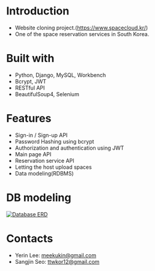 # Introduction
- Website cloning project.(https://www.spacecloud.kr/)
- One of the space reservation services in South Korea.

# Built with
- Python, Django, MySQL, Workbench
- Bcrypt, JWT
- RESTful API
- BeautifulSoup4, Selenium

# Features
- Sign-in / Sign-up API
- Password Hashing using bcrypt
- Authorization and authentication using JWT
- Main page API
- Reservation service API
- Letting the host upload spaces
- Data modeling(RDBMS)

# DB modeling

<a target="_blank" rel="noopener noreferrer" href="https://github.com/wecode-bootcamp-korea/WeSpace_backend/blob/master/wespace.png"><img src="https://github.com/wecode-bootcamp-korea/WeSpace_backend/raw/master/wespace.png" alt="Database ERD" style="max-width:100%;"></a>

# Contacts
- Yerin Lee: meekukin@gmail.com
- Sangjin Seo: ttwkor12@gmail.com
